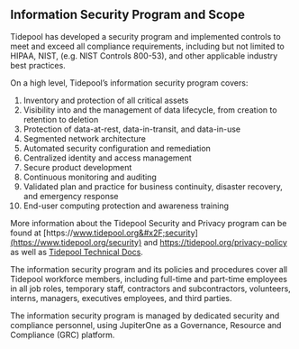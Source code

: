 ## Information Security Program and Scope

Tidepool has developed a security program and implemented controls
to meet and exceed all compliance requirements, including but not limited to
HIPAA,
NIST, (e.g. NIST Controls 800-53),
and other applicable industry best practices.

On a high level, Tidepool’s information security program covers:

1. Inventory and protection of all critical assets
2. Visibility into and the management of data lifecycle, from creation to
   retention to deletion
3. Protection of data-at-rest, data-in-transit, and data-in-use
4. Segmented network architecture
5. Automated security configuration and remediation
6. Centralized identity and access management
7. Secure product development
8. Continuous monitoring and auditing
9. Validated plan and practice for business continuity, disaster recovery, and
   emergency response
10. End-user computing protection and awareness training

More information about the Tidepool Security and Privacy program can
be found at [https:&#x2F;&#x2F;www.tidepool.org&#x2F;security](https://www.tidepool.org/security) and
[https:&#x2F;&#x2F;tidepool.org&#x2F;privacy-policy](https://tidepool.org/privacy-policy) as well as [Tidepool Technical Docs](https://tidepool.atlassian.net/wiki/spaces/PUBSEC/overview).

The information security program and its policies and procedures cover all
Tidepool workforce members, including full-time and part-time
employees in all job roles, temporary staff, contractors and subcontractors,
volunteers, interns, managers, executives employees, and third parties.

The information security program is managed by dedicated security and compliance
personnel, using JupiterOne as a Governance, Resource and Compliance (GRC) platform.